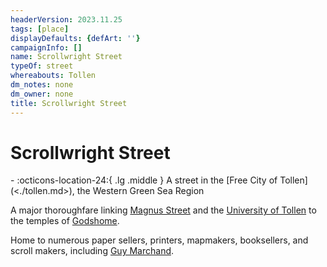 ```yaml
---
headerVersion: 2023.11.25
tags: [place]
displayDefaults: {defArt: ''}
campaignInfo: []
name: Scrollwright Street
typeOf: street
whereabouts: Tollen
dm_notes: none
dm_owner: none
title: Scrollwright Street
---
```

# Scrollwright Street
<div class="grid cards ext-narrow-margin ext-one-column" markdown>
-    :octicons-location-24:{ .lg .middle } A street in the [Free City of Tollen](<./tollen.md>), the Western Green Sea Region  
</div>


A major thoroughfare linking [Magnus Street](<./magnus-street.md>) and the [University of Tollen](<./university-of-tollen.md>) to the temples of [Godshome](<./godshome.md>). 

Home to numerous paper sellers, printers, mapmakers, booksellers, and scroll makers, including [Guy Marchand](<../../../people/tollenders/guy-marchand.md>).
